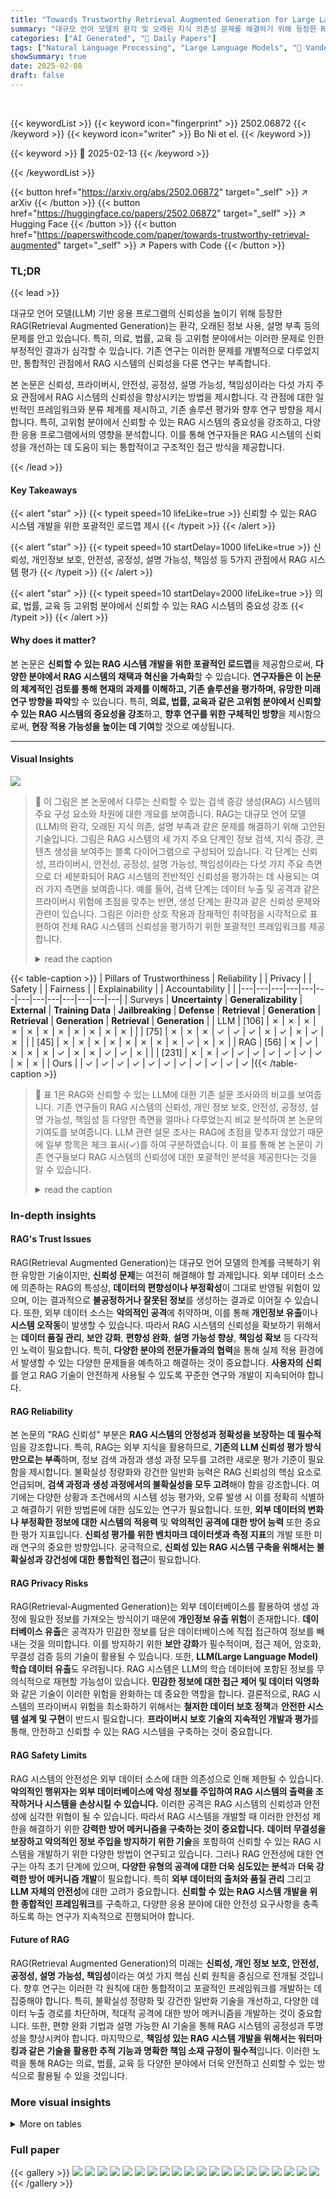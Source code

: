 ```yaml
---
title: "Towards Trustworthy Retrieval Augmented Generation for Large Language Models: A Survey"
summary: "대규모 언어 모델의 환각 및 오래된 지식 의존성 문제를 해결하기 위해 등장한 RAG(Retrieval-Augmented Generation)는 신뢰성 확보에 어려움을 겪고 있습니다. 본 논문은 신뢰성, 개인정보 보호, 안전성, 공정성, 설명 가능성, 책임성 등 다섯 가지 측면에서 RAG 시스템의 신뢰성을 향상시키는 포괄적인 로드맵을 제시합니다."
categories: ["AI Generated", "🤗 Daily Papers"]
tags: ["Natural Language Processing", "Large Language Models", "🏢 Vanderbilt University",]
showSummary: true
date: 2025-02-08
draft: false
---
```


<br>

{{< keywordList >}}
{{< keyword icon="fingerprint" >}} 2502.06872 {{< /keyword >}}
{{< keyword icon="writer" >}} Bo Ni et el. {{< /keyword >}}
 
{{< keyword >}} 🤗 2025-02-13 {{< /keyword >}}
 
{{< /keywordList >}}

{{< button href="https://arxiv.org/abs/2502.06872" target="_self" >}}
↗ arXiv
{{< /button >}}
{{< button href="https://huggingface.co/papers/2502.06872" target="_self" >}}
↗ Hugging Face
{{< /button >}}
{{< button href="https://paperswithcode.com/paper/towards-trustworthy-retrieval-augmented" target="_self" >}}
↗ Papers with Code
{{< /button >}}




### TL;DR


{{< lead >}}

대규모 언어 모델(LLM) 기반 응용 프로그램의 신뢰성을 높이기 위해 등장한 RAG(Retrieval Augmented Generation)는 환각, 오래된 정보 사용, 설명 부족 등의 문제를 안고 있습니다.  특히, 의료, 법률, 교육 등 고위험 분야에서는 이러한 문제로 인한 부정적인 결과가 심각할 수 있습니다.  기존 연구는 이러한 문제를 개별적으로 다루었지만, 통합적인 관점에서 RAG 시스템의 신뢰성을 다룬 연구는 부족합니다.

본 논문은 신뢰성, 프라이버시, 안전성, 공정성, 설명 가능성, 책임성이라는 다섯 가지 주요 관점에서 RAG 시스템의 신뢰성을 향상시키는 방법을 제시합니다. 각 관점에 대한 일반적인 프레임워크와 분류 체계를 제시하고, 기존 솔루션 평가와 향후 연구 방향을 제시합니다. 특히, 고위험 분야에서 신뢰할 수 있는 RAG 시스템의 중요성을 강조하고, 다양한 응용 프로그램에서의 영향을 분석합니다. 이를 통해 연구자들은 RAG 시스템의 신뢰성을 개선하는 데 도움이 되는 통합적이고 구조적인 접근 방식을 제공합니다.

{{< /lead >}}


#### Key Takeaways

{{< alert "star" >}}
{{< typeit speed=10 lifeLike=true >}} 신뢰할 수 있는 RAG 시스템 개발을 위한 포괄적인 로드맵 제시 {{< /typeit >}}
{{< /alert >}}

{{< alert "star" >}}
{{< typeit speed=10 startDelay=1000 lifeLike=true >}} 신뢰성, 개인정보 보호, 안전성, 공정성, 설명 가능성, 책임성 등 5가지 관점에서 RAG 시스템 평가 {{< /typeit >}}
{{< /alert >}}

{{< alert "star" >}}
{{< typeit speed=10 startDelay=2000 lifeLike=true >}} 의료, 법률, 교육 등 고위험 분야에서 신뢰할 수 있는 RAG 시스템의 중요성 강조 {{< /typeit >}}
{{< /alert >}}

#### Why does it matter?
본 논문은 **신뢰할 수 있는 RAG 시스템 개발을 위한 포괄적인 로드맵**을 제공함으로써,  **다양한 분야에서 RAG 시스템의 채택과 혁신을 가속화**할 수 있습니다.  **연구자들은 이 논문의 체계적인 검토를 통해 현재의 과제를 이해하고, 기존 솔루션을 평가하며, 유망한 미래 연구 방향을 파악**할 수 있습니다. 특히, **의료, 법률, 교육과 같은 고위험 분야에서 신뢰할 수 있는 RAG 시스템의 중요성을 강조**하고, **향후 연구를 위한 구체적인 방향**을 제시함으로써, **현장 적용 가능성을 높이는 데 기여**할 것으로 예상됩니다. 

------
#### Visual Insights



![](https://arxiv.org/html/2502.06872/extracted/6181560/figs/figs_overview.png)

> 🔼 이 그림은 본 논문에서 다루는 신뢰할 수 있는 검색 증강 생성(RAG) 시스템의 주요 구성 요소와 차원에 대한 개요를 보여줍니다.  RAG는 대규모 언어 모델(LLM)의 환각, 오래된 지식 의존, 설명 부족과 같은 문제를 해결하기 위해 고안된 기술입니다. 그림은 RAG 시스템의 세 가지 주요 단계인 정보 검색, 지식 증강, 콘텐츠 생성을 보여주는 블록 다이어그램으로 구성되어 있습니다.  각 단계는 신뢰성, 프라이버시, 안전성, 공정성, 설명 가능성, 책임성이라는 다섯 가지 주요 측면으로 더 세분화되어 RAG 시스템의 전반적인 신뢰성을 평가하는 데 사용되는 여러 가지 측면을 보여줍니다. 예를 들어, 검색 단계는 데이터 누출 및 공격과 같은 프라이버시 위험에 초점을 맞추는 반면, 생성 단계는 환각과 같은 신뢰성 문제와 관련이 있습니다. 그림은 이러한 상호 작용과 잠재적인 취약점을 시각적으로 표현하여 전체 RAG 시스템의 신뢰성을 평가하기 위한 포괄적인 프레임워크를 제공합니다.
> <details>
> <summary>read the caption</summary>
> Figure 1: An overview of the key components and dimensions of Trustworthy Retrieval Augmented Generation (RAG) for Large Language Models (LLMs) that are covered in this survey.
> </details>





{{< table-caption >}}
| Pillars of Trustworthiness | Reliability |  | Privacy |  | Safety |  | Fairness |  | Explainability |  | Accountability |  |
|---|---|---|---|---|---|---|---|---|---|---|---|---|
| Surveys | **Uncertainty** | **Generalizability** | **External** | **Training Data** | **Jailbreaking** | **Defense** | **Retrieval** | **Generation** | **Retrieval** | **Generation** | **Retrieval** | **Generation** |
| LLM | [106] | ✗ | ✗ | ✗ | ✗ | ✗ | ✗ | ✗ | ✗ | ✗ | ✗ | ✗ |
|  | [75] | ✗ | ✗ | ✗ | ✓ | ✓ | ✓ | ✗ | ✓ | ✗ | ✓ | ✗ |
|  | [45] | ✗ | ✗ | ✗ | ✗ | ✗ | ✗ | ✗ | ✗ | ✓ | ✗ | ✗ |
| RAG | [56] | ✗ | ✓ | ✗ | ✗ | ✗ | ✓ | ✗ | ✗ | ✓ | ✓ | ✗ |
|  | [231] | ✗ | ✗ | ✓ | ✓ | ✓ | ✓ | ✓ | ✓ | ✓ | ✗ | ✗ |
| Ours |  | ✓ | ✓ | ✓ | ✓ | ✓ | ✓ | ✓ | ✓ | ✓ | ✓ | ✓ |{{< /table-caption >}}

> 🔼 표 1은 RAG와 신뢰할 수 있는 LLM에 대한 기존 설문 조사와의 비교를 보여줍니다.  기존 연구들이 RAG 시스템의 신뢰성, 개인 정보 보호, 안전성, 공정성, 설명 가능성, 책임성 등 다양한 측면을 얼마나 다루었는지 비교 분석하여 본 논문의 기여도를 보여줍니다.  LLM 관련 설문 조사는 RAG에 초점을 맞추지 않았기 때문에 일부 항목은 체크 표시(✓)를 하여 구분하였습니다.  이 표를 통해 본 논문이 기존 연구들보다 RAG 시스템의 신뢰성에 대한 포괄적인 분석을 제공한다는 것을 알 수 있습니다.
> <details>
> <summary>read the caption</summary>
> Table 1: Comparison with Existing Surveys on RAG and Trustworthy LLMs. (We mark some of the items ✓ for LLM related survey as they do not focus on RAG)
> </details>





### In-depth insights


#### RAG's Trust Issues
RAG(Retrieval Augmented Generation)는 대규모 언어 모델의 한계를 극복하기 위한 유망한 기술이지만, **신뢰성 문제**는 여전히 해결해야 할 과제입니다.  외부 데이터 소스에 의존하는 RAG의 특성상, **데이터의 편향성이나 부정확성**이 그대로 반영될 위험이 있으며, 이는 결과적으로 **불공정하거나 잘못된 정보**를 생성하는 결과로 이어질 수 있습니다. 또한, 외부 데이터 소스는 **악의적인 공격**에 취약하며, 이를 통해 **개인정보 유출**이나 **시스템 오작동**이 발생할 수 있습니다. 따라서 RAG 시스템의 신뢰성을 확보하기 위해서는 **데이터 품질 관리**, **보안 강화**, **편향성 완화**, **설명 가능성 향상**, **책임성 확보** 등 다각적인 노력이 필요합니다.  특히, **다양한 분야의 전문가들과의 협력**을 통해 실제 적용 환경에서 발생할 수 있는 다양한 문제들을 예측하고 해결하는 것이 중요합니다.  **사용자의 신뢰**를 얻고 RAG 기술이 안전하게 사용될 수 있도록 꾸준한 연구와 개발이 지속되어야 합니다.

#### RAG Reliability
본 논문의 "RAG 신뢰성" 부분은 **RAG 시스템의 안정성과 정확성을 보장하는 데 필수적**임을 강조합니다.  특히, RAG는 외부 지식을 활용하므로, **기존의 LLM 신뢰성 평가 방식만으로는 부족**하며, 정보 검색 과정과 생성 과정 모두를 고려한 새로운 평가 기준이 필요함을 제시합니다. 불확실성 정량화와 강건한 일반화 능력은 RAG 신뢰성의 핵심 요소로 언급되며, **검색 과정과 생성 과정에서의 불확실성을 모두 고려**해야 함을 강조합니다.  여기에는 다양한 상황과 조건에서의 시스템 성능 평가와, 오류 발생 시 이를 정확히 식별하고 해결하기 위한 방법론에 대한 심도있는 연구가 필요합니다. 또한, **외부 데이터의 변화나 부정확한 정보에 대한 시스템의 적응력** 및 **악의적인 공격에 대한 방어 능력** 또한 중요한 평가 지표입니다.  **신뢰성 평가를 위한 벤치마크 데이터셋과 측정 지표**의 개발 또한 미래 연구의 중요한 방향입니다.  궁극적으로, **신뢰성 있는 RAG 시스템 구축을 위해서는 불확실성과 강건성에 대한 통합적인 접근**이 필요합니다.

#### RAG Privacy Risks
RAG(Retrieval-Augmented Generation)는 외부 데이터베이스를 활용하여 생성 과정에 필요한 정보를 가져오는 방식이기 때문에 **개인정보 유출 위험**이 존재합니다.  **데이터베이스 유출**은 공격자가 민감한 정보를 담은 데이터베이스에 직접 접근하여 정보를 빼내는 것을 의미합니다. 이를 방지하기 위한 **보안 강화**가 필수적이며, 접근 제어, 암호화, 무결성 검증 등의 기술이 활용될 수 있습니다.  또한, **LLM(Large Language Model) 학습 데이터 유출**도 우려됩니다. RAG 시스템은 LLM의 학습 데이터에 포함된 정보를 무의식적으로 재현할 가능성이 있습니다.  **민감한 정보에 대한 접근 제어 및 데이터 익명화**와 같은 기술이 이러한 위험을 완화하는 데 중요한 역할을 합니다.  결론적으로, RAG 시스템의 프라이버시 위험을 최소화하기 위해서는 **철저한 데이터 보호 정책**과 **안전한 시스템 설계 및 구현**이 반드시 필요합니다.  **프라이버시 보호 기술의 지속적인 개발과 평가**를 통해, 안전하고 신뢰할 수 있는 RAG 시스템을 구축하는 것이 중요합니다.

#### RAG Safety Limits
RAG 시스템의 안전성은 외부 데이터 소스에 대한 의존성으로 인해 제한될 수 있습니다. **악의적인 행위자는 외부 데이터베이스에 악성 정보를 주입하여 RAG 시스템의 출력을 조작하거나 시스템을 손상시킬 수 있습니다.** 이러한 공격은 RAG 시스템의 신뢰성과 안전성에 심각한 위협이 될 수 있습니다. 따라서 RAG 시스템을 개발할 때 이러한 안전성 제한을 해결하기 위한 **강력한 방어 메커니즘을 구축하는 것이 중요합니다.**  **데이터 무결성을 보장하고 악의적인 정보 주입을 방지하기 위한 기술**을 포함하여 신뢰할 수 있는 RAG 시스템을 개발하기 위한 다양한 방법이 연구되고 있습니다.  그러나 RAG 안전성에 대한 연구는 아직 초기 단계에 있으며, **다양한 유형의 공격에 대한 더욱 심도있는 분석**과 **더욱 강력한 방어 메커니즘 개발**이 필요합니다. 특히 **외부 데이터의 출처와 품질 관리** 그리고 **LLM 자체의 안전성**에 대한 고려가 중요합니다.  **신뢰할 수 있는 RAG 시스템 개발을 위한 종합적인 프레임워크**를 구축하고, 다양한 응용 분야에 대한 안전성 요구사항을 충족하도록 하는 연구가 지속적으로 진행되어야 합니다.

#### Future of RAG
RAG(Retrieval Augmented Generation)의 미래는 **신뢰성, 개인 정보 보호, 안전성, 공정성, 설명 가능성, 책임성**이라는 여섯 가지 핵심 신뢰 원칙을 중심으로 전개될 것입니다.  향후 연구는 이러한 각 원칙에 대한 통합적이고 포괄적인 프레임워크를 개발하는 데 집중해야 합니다.  특히, 불확실성 정량화 및 강건한 일반화 기술을 개선하고, 다양한 데이터 누출 경로를 차단하며, 적대적 공격에 대한 방어 메커니즘을 개발하는 것이 중요합니다.  또한, 편향 완화 기법과 설명 가능한 AI 기술을 통해 RAG 시스템의 공정성과 투명성을 향상시켜야 합니다.  마지막으로, **책임성 있는 RAG 시스템 개발을 위해서는 워터마킹과 같은 기술을 활용한 추적 기능과 명확한 책임 소재 규정이 필수적**입니다. 이러한 노력을 통해 RAG는 의료, 법률, 교육 등 다양한 분야에서 더욱 안전하고 신뢰할 수 있는 방식으로 활용될 수 있을 것입니다.


### More visual insights




<details>
<summary>More on tables
</summary>


{{< table-caption >}}
| Module | Reference | White-box | Task | Year |
|---|---|---|---|---|
| Generation | Ye et al. [208] | ✗ | Benchmarking | 2024 |
|  | Su et al. [164] | ✓ | Open Domain Question Answering | 2024 |
|  | Kumar et al. [89] | ✓ | Multiple Choice Question Answering | 2023 |
|  | Quach et al. [138] | ✗ | Open Domain Question Answering | 2023 |
| Retrieval + Generation | Ni et al. [125] | ✗ | Multi-hop Question Answering | 2024 |
|  | Li et al. [99] | ✗ | Open Domain Question Answering | 2023 |{{< /table-caption >}}
> 🔼 표 2는 RAG(Retrieval-Augmented Generation) 시스템에서의 불확실성 정량화에 대한 방법들을 분류한 표입니다.  RAG 시스템의 신뢰성을 높이기 위해서는 모델의 예측에 대한 신뢰도를 정량화하는 것이 중요하며, 이 표는 불확실성 정량화의 세 가지 주요 측면, 즉 생성 단계의 불확실성, 검색 단계의 불확실성, 그리고 생성 및 검색 단계의 통합적인 불확실성 정량화 방법들을 보여줍니다. 각 방법의 특징과 적용 가능한 작업 유형(예: 개방형 질문 응답, 다중 선택 질문 응답 등)을 나타내어 RAG 시스템의 신뢰성 향상 연구에 대한 포괄적인 개요를 제공합니다.
> <details>
> <summary>read the caption</summary>
> Table 2: Taxonomy for Uncertainty Quantification in RAG
> </details>

{{< table-caption >}}
| Attack | Reference | Training | Tasks | Leakage | Year |
|---|---|---|---|---|---| 
| *Attack* | Zeng et al. [159] | ✓ | Document Extraction & Training Data | Internal & External | 2024 |
|  | Liu et al. [104] | ✓ | Membership Inference Attack | External | 2024 |
|  | Cohen et al. [32] | ✗ | MIA & Document Extraction | External | 2024 |
|  | Jiang et al. [78] | ✗ | Document Extraction | Internal & External | 2024 |
|  | Peng et al. [130] | ✓ | Document Extraction | External | 2024 |
| *Defense* | Zeng et al. [219] | ✓ | External Database | External | 2024 |
|  | Zeng et al. [159] | ✓ | Document Extraction | External | 2024 |{{< /table-caption >}}
> 🔼 표 3은 RAG 시스템의 프라이버시 이슈에 대한 분류 체계를 보여줍니다.  세 가지 주요 작업(문서 추출, 교육 데이터 추출, 멤버십 추론 공격)과 두 가지 주요 유형의 정보 유출(외부 검색 데이터베이스 유출 및 LLM 교육 데이터 유출)에 초점을 맞추고 있습니다. 각 범주에 대해 관련 연구를 제시하여 RAG 시스템의 프라이버시 위험을 포괄적으로 이해하는 데 도움이 됩니다.
> <details>
> <summary>read the caption</summary>
> Table 3: Taxonomy for RAG Privacy
> </details>

{{< table-caption >}}
| Type | Reference | White-Box | Black-Box | Year |
|---|---|---|---|---|
| Targeted | Zou et al. [233] | ✓ | ✓ | 2024 |
|  | Xue et al. [201] | ✓ | ✗ | 2024 |
|  | Long et al. [111] | ✓ | ✗ | 2024 |
|  | Zhong et al. [230] | ✓ | ✗ | 2023 |
| Jailbreak | Wang et al. [188] | ✗ | ✓ | 2024 |
|  | Deng et al. [40] | ✗ | ✓ | 2024 |{{< /table-caption >}}
> 🔼 표 4는 RAG(Retrieval Augmented Generation) 시스템의 안전성에 대한 분류 체계를 보여줍니다.  백색 상자(white-box) 공격과 흑색 상자(black-box) 공격을 구분하여, 표적 공격(targeted attack)과 탈옥 공격(jailbreak attack)을 각각 설명합니다.  각 공격 유형에 대한 대표적인 연구 논문들을 제시하며, RAG 시스템의 안전성 평가에 필요한 맥락을 제공합니다.
> <details>
> <summary>read the caption</summary>
> Table 4: Taxonomy for RAG Safety
> </details>

{{< table-caption >}}
| Module | Reference | Bias Mitigation | Focus | Year |
|---|---|---|---|---|
| Retrieval | Wang et al. [187] | LoRA Fine-tuning | Ranking Fairness vs. Performance | 2024 |
|  | Shrestha et al. [160] | Diverse Sampling | Demographic Diversity | 2024 |
|  | Rekabsaz et al. [140] | Re-ranking Methods | Societal Bias Mitigation | 2021 |
|  | Rekabsaz et al. [141] | Post-hoc Re-ranking | Gender Bias in Retrieval | 2020 |
| Generation | Wu et al. [193] | Empirical Evaluation | Cross-task Fairness | 2024 |
|  | Wang et al. [184] | Output Conditioning | GPT-3.5/4 Bias Detection | 2023 |
|  | Liang et al. [100] | Representation Adjustment | Fair Question Answering | 2022 |
|  | Parrish et al. [129] | Benchmark Evaluation | Stereotype Analysis | 2021 |
| Retrieval + Generation | Kong et al. [88] | Post-hoc Bias Mitigation (PBM) | Gender and Race Fairness | 2024 |
|  | Kim et al. [83] | Fair Retrieval + Generation | Fairness-Quality Trade-off | 2024 |
|  | Shrestha et al. [160] | Cross-Modal Guidance | Demographic Balancing | 2024 |{{< /table-caption >}}
> 🔼 표 5는 RAG(Retrieval Augmented Generation) 시스템의 공정성에 대한 분류 체계를 보여줍니다. RAG 시스템에서 공정성 문제는 검색 단계와 생성 단계 모두에서 발생할 수 있으며, 표는 각 단계에서 공정성 문제를 해결하기 위한 다양한 방법들을 제시합니다. 특히, 검색 단계에서는 검색 모델 자체의 편향성을 완화하는 방법들과, 생성 단계에서는 생성된 결과의 공정성을 개선하는 방법들이 제시되어 있습니다. 각 방법들은 구체적인 기술, 초점 영역 및 적용 연도와 함께 설명되어 있어 RAG 시스템의 공정성 확보를 위한 종합적인 이해를 돕습니다.
> <details>
> <summary>read the caption</summary>
> Table 5: Taxonomy for RAG Fairness
> </details>

{{< table-caption >}}
| Module | Reference | Task | Year |
|---|---|---|---|
| Generation | Sudhi et al. [165] | English and German QA | 2024 |
|  | Luo et al. [115] | Knowledge Graph QA | 2024 |
|  | Rorseth et al. [146] | Open-book QA | 2024 |
| Retrieval + Generation | Kunze et al. [172] | Scene-Understanding | 2024 |
|  | Hussien et al. [76] | Road User Intention Explanation | 2024 |
|  | Ferraretto et al. [51] | Document Retrieval | 2023 |{{< /table-caption >}}
> 🔼 표 6은 RAG(Retrieval Augmented Generation) 시스템에서 설명 가능성(Explainability)에 대한 분류 체계를 보여줍니다.  RAG 시스템의 설명 가능성은 검색(Retrieval) 단계와 생성(Generation) 단계, 그리고 두 단계를 모두 향상시키는 방법으로 나뉩니다. 표는 각 범주에 속하는 관련 연구들을 제시하며, 검색 단계에서는 정보 검색 분야의 기존 설명 기법들을 소개하고, 생성 단계에서는 사전(ante-hoc) 설명 기법과 사후(post-hoc) 설명 기법을 보여줍니다. 마지막으로, 검색과 생성 단계를 동시에 향상시키는 연구들을 제시합니다.
> <details>
> <summary>read the caption</summary>
> Table 6: Taxonomy for RAG Explainability
> </details>

{{< table-caption >}}
| Module | Reference | Technique | Type | Year |
|---|---|---|---|---|
| *Retrieval* | Liu et al. [102] | Format-based | Text Watermarking | 2024 |
|  | Xu et al. [197] | Embedding-based | Data Watermarking | 2024 |
|  | Sun et al. [169] | Trigger-based | Data Watermarking | 2022 |
| *Generation* | Christ et al. [30] | Semantic-based | Sentence-level Watermarking | 2024 |
|  | Hou et al. [72] | Sampling-based | Token-level Watermarking | 2023 |
|  | Kirchenbauer et al. [84] | Logit-based | Global Watermarking | 2023 |
|  | Yang et al. [206] | Post-generation | Lexical/Syntactic | 2022 |
| *Retrieval* + *Generation* | Jovanovic et al. [81] | Integrated Pipeline | Red-Green Token Scheme | 2024 |{{< /table-caption >}}
> 🔼 표 7은 RAG 시스템의 책임성에 대한 분류 체계를 보여줍니다.  책임성은 AI 시스템의 결과가 수립된 절차 및 실질적 기준과 일치하는지 여부와 기준이 위반될 경우 책임 소재를 확인하는 능력을 의미합니다. RAG 시스템의 경우, 생성된 콘텐츠의 출처를 추적하고 관련 데이터, 모델 또는 운영자의 책임을 명확히 파악하는 메커니즘이 중요합니다. 이 표에서는 검색, 생성 단계에서의 책임성 기술을 보여줍니다.  검색 단계에서는 워터마킹 기법을 통해 검색 소스의 책임성을 보장하는 반면 생성 단계에서는 생성된 텍스트에 워터마킹을 포함하여 생성된 콘텐츠의 원본을 추적합니다. 이를 통해 시스템의 투명성과 책임성을 강화합니다.  표에는 각 기술의 유형과 연도가 함께 나와 있습니다.
> <details>
> <summary>read the caption</summary>
> Table 7: Taxonomy for RAG Accountability
> </details>

{{< table-caption >}}
| Dataset | Detectability | Quality Impact | Robustness |
|---|---|---|---|
| WaterBench [178] | ✓ |  |  |
| WaterJudge [121] | ✓ | ✓ |  |
| Mark My Words [132] | ✓ |  | ✓ |
| MarkLLM [127] | ✓ | ✓ | ✓ |{{< /table-caption >}}
> 🔼 표 8은 논문의 8장(책임성)에서 RAG 시스템의 책임성을 평가하기 위한 워터마킹 데이터셋과 지표를 요약한 표입니다.  각 데이터셋은 검출 가능성, 품질 영향, 견고성 측면에서 평가됩니다.  더 자세히 살펴보면, 검출 가능성은 워터마크의 존재 여부를 얼마나 정확하게 파악하는지를 나타내고, 품질 영향은 워터마크가 생성된 텍스트의 품질에 미치는 영향을 측정하며, 견고성은 워터마크가 다양한 공격에 얼마나 잘 견디는지를 나타냅니다.  표에는  WaterBench, WaterJudge, Mark My Words, MarkLLM 네 가지 데이터셋이 포함되어 있으며, 각 데이터셋에 대한 세부 정보는 표에 제시되어 있습니다.
> <details>
> <summary>read the caption</summary>
> Table 8: Watermarking Datasets and Metrics
> </details>

</details>




### Full paper

{{< gallery >}}
<img src="paper_images/1.png" class="grid-w50 md:grid-w33 xl:grid-w25" />
<img src="paper_images/2.png" class="grid-w50 md:grid-w33 xl:grid-w25" />
<img src="paper_images/3.png" class="grid-w50 md:grid-w33 xl:grid-w25" />
<img src="paper_images/4.png" class="grid-w50 md:grid-w33 xl:grid-w25" />
<img src="paper_images/5.png" class="grid-w50 md:grid-w33 xl:grid-w25" />
<img src="paper_images/6.png" class="grid-w50 md:grid-w33 xl:grid-w25" />
<img src="paper_images/7.png" class="grid-w50 md:grid-w33 xl:grid-w25" />
<img src="paper_images/8.png" class="grid-w50 md:grid-w33 xl:grid-w25" />
<img src="paper_images/9.png" class="grid-w50 md:grid-w33 xl:grid-w25" />
<img src="paper_images/10.png" class="grid-w50 md:grid-w33 xl:grid-w25" />
<img src="paper_images/11.png" class="grid-w50 md:grid-w33 xl:grid-w25" />
<img src="paper_images/12.png" class="grid-w50 md:grid-w33 xl:grid-w25" />
<img src="paper_images/13.png" class="grid-w50 md:grid-w33 xl:grid-w25" />
<img src="paper_images/14.png" class="grid-w50 md:grid-w33 xl:grid-w25" />
<img src="paper_images/15.png" class="grid-w50 md:grid-w33 xl:grid-w25" />
<img src="paper_images/16.png" class="grid-w50 md:grid-w33 xl:grid-w25" />
<img src="paper_images/17.png" class="grid-w50 md:grid-w33 xl:grid-w25" />
<img src="paper_images/18.png" class="grid-w50 md:grid-w33 xl:grid-w25" />
<img src="paper_images/19.png" class="grid-w50 md:grid-w33 xl:grid-w25" />
<img src="paper_images/20.png" class="grid-w50 md:grid-w33 xl:grid-w25" />
{{< /gallery >}}